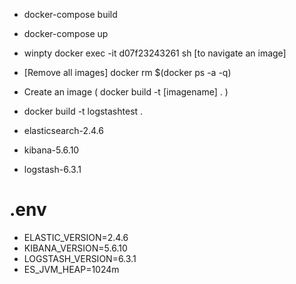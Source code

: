 - docker-compose build
- docker-compose up
- winpty docker exec -it d07f23243261 sh [to navigate an image]
- [Remove all images] docker rm $(docker ps -a -q)
- Create an image ( docker build -t [imagename] . )
- docker build -t logstashtest .

- elasticsearch-2.4.6
- kibana-5.6.10
- logstash-6.3.1

# .env

- ELASTIC_VERSION=2.4.6
- KIBANA_VERSION=5.6.10
- LOGSTASH_VERSION=6.3.1
- ES_JVM_HEAP=1024m